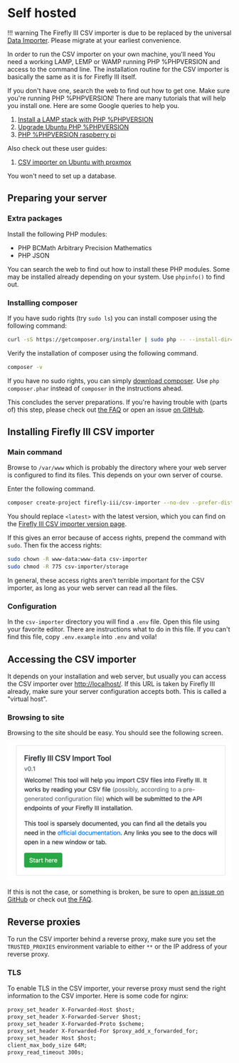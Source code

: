 # Self hosted

!!! warning
    The Firefly III CSV importer is due to be replaced by the universal [Data Importer](https://docs.firefly-iii.org/data-importer/). Please migrate at your earliest convenience.

In order to run the CSV importer on your own machine, you'll need You need a working LAMP, LEMP or WAMP running PHP %PHPVERSION and access to the command line. The installation routine for the CSV importer is basically the same as it is for Firefly III itself.

If you don't have one, search the web to find out how to get one. Make sure you're running PHP %PHPVERSION! There are many tutorials that will help you install one. Here are some Google queries to help you.

1. [Install a LAMP stack with PHP %PHPVERSION](https://www.google.com/search?q=lamp+stack+php+%PHPVERSION)
2. [Upgrade Ubuntu PHP %PHPVERSION](https://www.google.com/search?q=upgrade+ubuntu+php+%PHPVERSION)
3. [PHP %PHPVERSION raspberry pi](https://www.google.nl/search?q=PHP+%PHPVERSION+raspberry+pi)

Also check out these user guides:

1. [CSV importer on Ubuntu with proxmox](https://gist.github.com/Engr-AllanG/e87f827092e3a6b876b912cd897428ae)

You won't need to set up a database.

## Preparing your server

### Extra packages

Install the following PHP modules:

* PHP BCMath Arbitrary Precision Mathematics
* PHP JSON

You can search the web to find out how to install these PHP modules. Some may be installed already depending on your system. Use `phpinfo()` to find out.

### Installing composer

If you have sudo rights (try `sudo ls`) you can install composer using the following command:

```bash
curl -sS https://getcomposer.org/installer | sudo php -- --install-dir=/usr/local/bin --filename=composer
```

Verify the installation of composer using the following command.

```bash
composer -v
```

If you have no sudo rights, you can simply [download composer](https://getcomposer.org/download/). Use `php composer.phar` instead of `composer` in the instructions ahead.

This concludes the server preparations. If you're having trouble with (parts of) this step, please check out [the FAQ](../errors/freq_questions.md) or open an issue [on GitHub](https://github.com/firefly-iii/firefly-iii).

## Installing Firefly III CSV importer

### Main command

Browse to `/var/www` which is probably the directory where your web server is configured to find its files. This depends on your own server of course.

Enter the following command. 

```bash
composer create-project firefly-iii/csv-importer --no-dev --prefer-dist csv-importer <latest>
```

You should replace `<latest>` with the latest version, which you can find on the [Firefly III CSV importer version page](https://version.firefly-iii.org/).

If this gives an error because of access rights, prepend the command with `sudo`. Then fix the access rights:

```bash   
sudo chown -R www-data:www-data csv-importer
sudo chmod -R 775 csv-importer/storage
```

In general, these access rights aren't terrible important for the CSV importer, as long as your web server can read all the files.

### Configuration

In the `csv-importer` directory you will find a `.env` file. Open this file using your favorite editor. There are instructions what to do in this file. If you can't find this file, copy `.env.example` into `.env` and voila!

## Accessing the CSV importer

It depends on your installation and web server, but usually you can access the CSV importer over [http://localhost/](http://localhost/). If this URL is taken by Firefly III already, make sure your server configuration accepts both. This is called a "virtual host".

### Browsing to site

Browsing to the site should be easy. You should see the following screen.

![Opening screen of the CSV importer.](images/opening.png)

If this is not the case, or something is broken, be sure to open [an issue on GitHub](https://github.com/firefly-iii/firefly-iii) or check out [the FAQ](../errors/freq_questions.md).

## Reverse proxies

To run the CSV importer behind a reverse proxy, make sure you set the `TRUSTED_PROXIES` environment variable to either `**` or the IP address of your reverse proxy.

### TLS

To enable TLS in the CSV importer, your reverse proxy must send the right information to the CSV importer. Here is some code for nginx:

```
proxy_set_header X-Forwarded-Host $host;
proxy_set_header X-Forwarded-Server $host;
proxy_set_header X-Forwarded-Proto $scheme;
proxy_set_header X-Forwarded-For $proxy_add_x_forwarded_for;
proxy_set_header Host $host;
client_max_body_size 64M;
proxy_read_timeout 300s;
```

